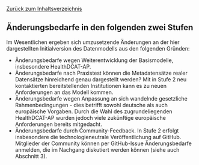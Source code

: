 [Zurück zum Inhaltsverzeichnis](https://healthdcat-ap-de.github.io/healthdcat-ap.de/report_stage_1.html)
## Änderungsbedarfe in den folgenden zwei Stufen
Im Wesentlichen ergeben sich umzusetzende Änderungen an der hier dargestellten Initialversion des Datenmodells aus den folgenden Gründen:
* Änderungsbedarfe wegen Weiterentwicklung der Basismodelle, insbesondere HealthDCAT-AP.
* Änderungsbedarfe nach Praxistest   können die Metadatensätze realer Datensätze hinreichend genau dargestellt werden? Mit in Stufe 2 neu kontaktierten bereitstellenden Institutionen kann es zu neuen Anforderungen an das Modell kommen.
* Änderungsbedarfe wegen Anpassung an sich wandelnde gesetzliche Rahmenbedingungen - dies betrifft sowohl deutsche als auch europäische Vorgaben. Durch die Wahl des zugrundeliegenden HealthDCAT-AP wurden jedoch viele zukünftige europäische Anforderungen bereits mitgedacht.
* Änderungsbedarfe durch Community-Feedback. In Stufe 2 erfolgt insbesondere die technologieneutrale Veröffentlichung auf GitHub. Mitglieder der Community können per GitHub-Issue Änderungsbedarfe anmelden, die im Nachgang diskutiert werden können (siehe auch Abschnitt 3).

